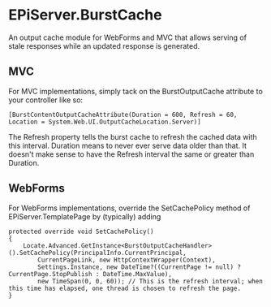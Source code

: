 # EPiServer.BurstCache
An output cache module for WebForms and MVC that allows serving of stale responses while an updated response is generated.

## MVC
For MVC implementations, simply tack on the BurstOutputCache attribute to your controller like so:
```
[BurstContentOutputCacheAttribute(Duration = 600, Refresh = 60, Location = System.Web.UI.OutputCacheLocation.Server)]
```
The Refresh property tells the burst cache to refresh the cached data with this interval. Duration means to never ever 
serve data older than that. It doesn't make sense to have the Refresh interval the same or greater than Duration.

## WebForms
For WebForms implementations, override the SetCachePolicy method of EPiServer.TemplatePage by (typically) adding
```
protected override void SetCachePolicy()
{
    Locate.Advanced.GetInstance<BurstOutputCacheHandler>().SetCachePolicy(PrincipalInfo.CurrentPrincipal,
        CurrentPageLink, new HttpContextWrapper(Context),
        Settings.Instance, new DateTime?((CurrentPage != null) ? CurrentPage.StopPublish : DateTime.MaxValue),
        new TimeSpan(0, 0, 60)); // This is the refresh interval; when this time has elapsed, one thread is chosen to refresh the page.
}
```

